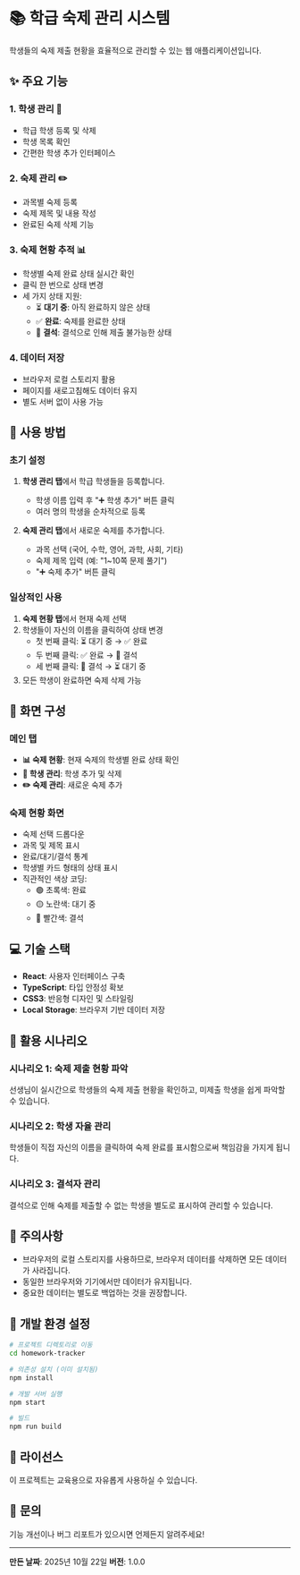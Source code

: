 # 📚 학급 숙제 관리 시스템

학생들의 숙제 제출 현황을 효율적으로 관리할 수 있는 웹 애플리케이션입니다.

## ✨ 주요 기능

### 1. 학생 관리 👥
- 학급 학생 등록 및 삭제
- 학생 목록 확인
- 간편한 학생 추가 인터페이스

### 2. 숙제 관리 ✏️
- 과목별 숙제 등록
- 숙제 제목 및 내용 작성
- 완료된 숙제 삭제 기능

### 3. 숙제 현황 추적 📊
- 학생별 숙제 완료 상태 실시간 확인
- 클릭 한 번으로 상태 변경
- 세 가지 상태 지원:
  - ⏳ **대기 중**: 아직 완료하지 않은 상태
  - ✅ **완료**: 숙제를 완료한 상태
  - 🏥 **결석**: 결석으로 인해 제출 불가능한 상태

### 4. 데이터 저장
- 브라우저 로컬 스토리지 활용
- 페이지를 새로고침해도 데이터 유지
- 별도 서버 없이 사용 가능

## 🚀 사용 방법

### 초기 설정

1. **학생 관리 탭**에서 학급 학생들을 등록합니다.
   - 학생 이름 입력 후 "➕ 학생 추가" 버튼 클릭
   - 여러 명의 학생을 순차적으로 등록

2. **숙제 관리 탭**에서 새로운 숙제를 추가합니다.
   - 과목 선택 (국어, 수학, 영어, 과학, 사회, 기타)
   - 숙제 제목 입력 (예: "1~10쪽 문제 풀기")
   - "➕ 숙제 추가" 버튼 클릭

### 일상적인 사용

1. **숙제 현황 탭**에서 현재 숙제 선택
2. 학생들이 자신의 이름을 클릭하여 상태 변경
   - 첫 번째 클릭: ⏳ 대기 중 → ✅ 완료
   - 두 번째 클릭: ✅ 완료 → 🏥 결석
   - 세 번째 클릭: 🏥 결석 → ⏳ 대기 중
3. 모든 학생이 완료하면 숙제 삭제 가능

## 📱 화면 구성

### 메인 탭
- **📊 숙제 현황**: 현재 숙제의 학생별 완료 상태 확인
- **👥 학생 관리**: 학생 추가 및 삭제
- **✏️ 숙제 관리**: 새로운 숙제 추가

### 숙제 현황 화면
- 숙제 선택 드롭다운
- 과목 및 제목 표시
- 완료/대기/결석 통계
- 학생별 카드 형태의 상태 표시
- 직관적인 색상 코딩:
  - 🟢 초록색: 완료
  - 🟡 노란색: 대기 중
  - 🔴 빨간색: 결석

## 💻 기술 스택

- **React**: 사용자 인터페이스 구축
- **TypeScript**: 타입 안정성 확보
- **CSS3**: 반응형 디자인 및 스타일링
- **Local Storage**: 브라우저 기반 데이터 저장

## 🎯 활용 시나리오

### 시나리오 1: 숙제 제출 현황 파악
선생님이 실시간으로 학생들의 숙제 제출 현황을 확인하고, 미제출 학생을 쉽게 파악할 수 있습니다.

### 시나리오 2: 학생 자율 관리
학생들이 직접 자신의 이름을 클릭하여 숙제 완료를 표시함으로써 책임감을 가지게 됩니다.

### 시나리오 3: 결석자 관리
결석으로 인해 숙제를 제출할 수 없는 학생을 별도로 표시하여 관리할 수 있습니다.

## 📝 주의사항

- 브라우저의 로컬 스토리지를 사용하므로, 브라우저 데이터를 삭제하면 모든 데이터가 사라집니다.
- 동일한 브라우저와 기기에서만 데이터가 유지됩니다.
- 중요한 데이터는 별도로 백업하는 것을 권장합니다.

## 🔧 개발 환경 설정

```bash
# 프로젝트 디렉토리로 이동
cd homework-tracker

# 의존성 설치 (이미 설치됨)
npm install

# 개발 서버 실행
npm start

# 빌드
npm run build
```

## 📄 라이선스

이 프로젝트는 교육용으로 자유롭게 사용하실 수 있습니다.

## 🤝 문의

기능 개선이나 버그 리포트가 있으시면 언제든지 알려주세요!

---

**만든 날짜**: 2025년 10월 22일
**버전**: 1.0.0
